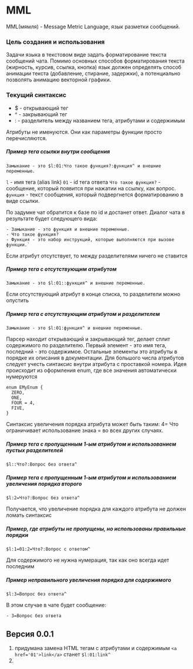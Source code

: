 # MML

MML(мямля) - Message Metric Language, язык разметки сообщений.

### Цель создания и использования

Задачи языка в текстовом виде задать форматирование текста сообщений чата. Помимо основных способов форматирования текста
(жирность, курсив, ссылка, кнопка) язык должен определять способ анимации текста (добавление, стирание, задержки), а потенциально
позволять анимацию векторной графики.

### Текущий синтаксис

* $ - открывающий тег
* ^ - закрывающий тег
* : - разделитель между названием тега, атрибутами и содержимым

Атрибуты не именуются. Они как параметры функции просто перечисляются.


##### Пример тега ссылки внутри сообщения
```
Замыкание - это $l:01:Что такое функция?:функция^ и внешние переменные.
```
`l` - имя тега (alias link)
`01` - id тега ответа
`Что такое функция?` - сообщение, который появится при нажатии на ссылку, как вопрос.
`функция` - текст сообщения, который подвергнется форматированию в виде ссылки.

По задумке чат обратится к базе по id и достанет ответ. Диалог чата в результате будет следующего вида:

```
- Замыкание - это функция и внешние переменные.
- Что такое функция?
- Функция - это набор инструкций, которые выполняются при вызове функции.`
```
Если атрибут отсутствует, то между разделителями ничего не ставится
##### Пример тега с отсутствующим атрибутом
```
Замыкание - это $l:01::функция^ и внешние переменные.
```
Если отсутствующий атрибут в конце списка, то разделители можно опустить
##### Пример тега с отсутствующим атрибутом и разделителем
```
Замыкание - это $l:01:функция^ и внешние переменные.
```
Парсер находит открывающий и закрывающий тег, делает сплит содержимого по разделителю.
Первый элемент - это имя тега, последний - это содержимое. Остальные элементы это атрибуты в порядке
их описания в документации.
Для большого числа атрибутов следует учесть синтаксис внутри атрибута с проставкой номера.
Идея происходит из оформления enum, где все значения автоматически нумеруются

```
enum EMyEnum {
  ZERO,
  ONE,
  FOUR = 4,
  FIVE,
}
```

Синтаксис увеличения порядка атрибута может быть таким:
4=
Что ограничивает использование знака = во всех других случаях.
##### Пример тега с пропущенным 1-ым атрибутом и использованием пустых разделителей
```
$l::Что?:Вопрос без ответа^
```
##### Пример тега с пропущенным 1-ым атрибутом и использованием увеличения порядка второго
```
$l:2=Что?:Вопрос без ответа^
```

Получается, что увеличение порядка для каждого атрибута не должен ломать синтаксис

##### Пример, где атрибуты не пропущены, но использованы правильные порядки
```
$l:1=01:2=Что?:Вопрос с ответом^
```
Для содержимого не нужна нумерация, так как оно всегда идет последним

##### Пример неправильного увеличения порядка для содержимого
```
$l:3=Вопрос без ответа^
```
В этом случае в чате будет сообщение:
```
- 3=Вопрос без ответа
```

## Версия 0.0.1

1. придумана замена HTML тегам с атрибутами и содержимым 
    `<a href='01'>link</a>`
станет
`$l:01:link^`
2. 
